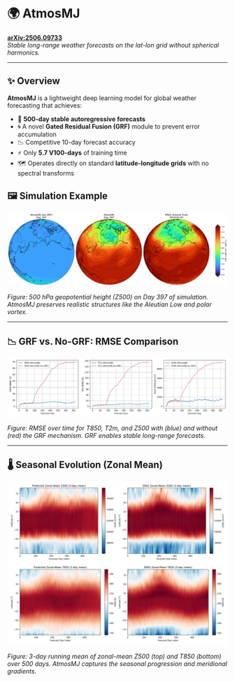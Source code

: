 # 🌍 AtmosMJ

**[arXiv:2506.09733](https://arxiv.org/abs/2506.09733)**  
_Stable long-range weather forecasts on the lat-lon grid without spherical harmonics._

---

## ✨ Overview

**AtmosMJ** is a lightweight deep learning model for global weather forecasting that achieves:

- 🔁 **500-day stable autoregressive forecasts**  
- 🌀 A novel **Gated Residual Fusion (GRF)** module to prevent error accumulation  
- 📉 Competitive 10-day forecast accuracy  
- ⚡ Only **5.7 V100-days** of training time  
- 🗺️ Operates directly on standard **latitude-longitude grids** with no spectral transforms

## 🖼️ Simulation Example

<p align="center">
  <img src="assets/AtmosMJ_simulation.png" width="700">
</p>

*Figure: 500 hPa geopotential height (Z500) on Day 397 of simulation. AtmosMJ preserves realistic structures like the Aleutian Low and polar vortex.*

---

## 📉 GRF vs. No-GRF: RMSE Comparison

<p align="center">
  <img src="assets/grf_rmse_comparison.png" width="650">
</p>

*Figure: RMSE over time for T850, T2m, and Z500 with (blue) and without (red) the GRF mechanism. GRF enables stable long-range forecasts.*

---

## 🌡️ Seasonal Evolution (Zonal Mean)

<p align="center">
  <img src="assets/zonal_mean_Z500_T850.png" width="700">
</p>

*Figure: 3-day running mean of zonal-mean Z500 (top) and T850 (bottom) over 500 days. AtmosMJ captures the seasonal progression and meridional gradients.*
